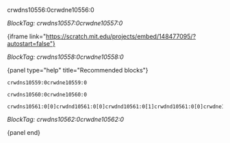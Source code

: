 crwdns10556:0crwdne10556:0

*BlockTag: crwdns10557:0crwdne10557:0*

{iframe link="https://scratch.mit.edu/projects/embed/148477095/?autostart=false"}

*BlockTag: crwdns10558:0crwdne10558:0*

{panel type="help" title="Recommended blocks"}

<pre><code class="scratch:split:random">crwdns10559:0crwdne10559:0
</code></pre>

<pre><code class="scratch:split:random">crwdns10560:0crwdne10560:0
</code></pre>

<pre><code class="scratch:split:random">crwdns10561:0[0]crwdnd10561:0[0]crwdnd10561:0[1]crwdnd10561:0[0]crwdne10561:0
</code></pre>

*BlockTag: crwdns10562:0crwdne10562:0*

{panel end}